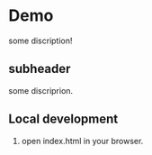 # Demo

some discription!
## subheader

some discriprion.

## Local development 

1. open index.html in your browser.

